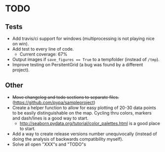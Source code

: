 # TODO

## Tests

* Add travis/ci support for windows (multiprocessing is not playing nice on
  win).
* Add test to every line of code.
    - Current coverage: 67%
* Output images if `save_figures == True` to a tempfolder (instead of `/tmp`).
* Improve testing on PersitentGrid (a bug was found by a different project).

## Other

* ~~Move changelog and todo sections to separate files.~~
  (https://github.com/pypa/sampleproject)
* Create a helper function to allow for easy plotting of 20-30 data points to
  be easily distinguishable on the map. Cycling thru colors, markers and
  dash/lines is a good way to start.
    * http://seaborn.pydata.org/tutorial/color_palettes.html is a good place to
      start.
* Add a way to create release versions number unequivocally (instead of doing
  the analysis of backwards compatibility myself).
* Solve all open "XXX"s and "TODO"s
